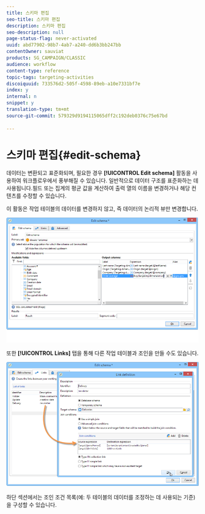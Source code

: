 ```yaml
---
title: 스키마 편집
seo-title: 스키마 편집
description: 스키마 편집
seo-description: null
page-status-flag: never-activated
uuid: abd77902-98b7-4ab7-a240-dd6b3bb247bb
contentOwner: sauviat
products: SG_CAMPAIGN/CLASSIC
audience: workflow
content-type: reference
topic-tags: targeting-activities
discoiquuid: 733576d2-505f-4598-89eb-a10e7331bf7e
index: y
internal: n
snippet: y
translation-type: tm+mt
source-git-commit: 579329d9194115065dff2c192deb0376c75e67bd

---
```



# 스키마 편집{#edit-schema}

데이터는 변환되고 표준화되며, 필요한 경우 **[!UICONTROL Edit schema]** 활동을 사용하여 워크플로우에서 풍부해질 수 있습니다. 일반적으로 데이터 구조를 표준화하는 데 사용됩니다.필드 또는 집계의 평균 값을 계산하여 출력 열의 이름을 변경하거나 해당 컨텐츠를 수정할 수 있습니다.

이 활동은 작업 테이블의 데이터를 변경하지 않고, 즉 데이터의 논리적 뷰만 변경합니다.

![](assets/wf_manipulation_box.png)

또한 **[!UICONTROL Links]** 탭을 통해 다른 작업 테이블과 조인을 만들 수도 있습니다.

![](assets/wf_manipulation_box_link_tab.png)

하단 섹션에서는 조인 조건 목록(예: 두 테이블의 데이터를 조정하는 데 사용되는 기준)을 구성할 수 있습니다.
